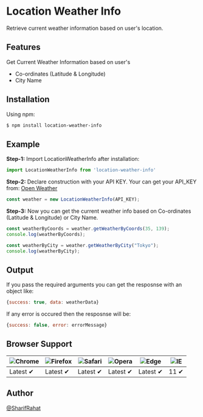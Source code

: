 
# Location Weather Info

Retrieve current weather information based on user's location.
## Features
Get Current Weather Information based on user's
- Co-ordinates (Latitude & Longitude)
- City Name
## Installation

Using npm:

```bash
$ npm install location-weather-info

```


## Example

**Step-1:** Import LocationWeatherInfo after installation:

```js
import LocationWeatherInfo from 'location-weather-info'
```

**Step-2:** Declare construction with your API KEY. Your can get your API_KEY from: [Open Weather](https://home.openweathermap.org/api_keys)

```js
const weather = new LocationWeatherInfo(API_KEY);
```

**Step-3:** Now you can get the current weather info based on Co-ordinates (Latitude & Longitude) or City Name.

```js
const weatherByCoords = weather.getWeatherByCoords(35, 139);
console.log(weatherByCoords);

const weatherByCity = weather.getWeatherByCity("Tokyo");
console.log(weatherByCity);

```
## Output
If you pass the required arguments you can get the resposnse with an object like:

```js
{success: true, data: weatherData}
```

If any error is occured then the resposnse will be:

```js
{success: false, error: errorMessage}
```
## Browser Support

![Chrome](https://raw.githubusercontent.com/alrra/browser-logos/main/src/chrome/chrome_48x48.png) | ![Firefox](https://raw.githubusercontent.com/alrra/browser-logos/main/src/firefox/firefox_48x48.png) | ![Safari](https://raw.githubusercontent.com/alrra/browser-logos/main/src/safari/safari_48x48.png) | ![Opera](https://raw.githubusercontent.com/alrra/browser-logos/main/src/opera/opera_48x48.png) | ![Edge](https://raw.githubusercontent.com/alrra/browser-logos/main/src/edge/edge_48x48.png) | ![IE](https://raw.githubusercontent.com/alrra/browser-logos/master/src/archive/internet-explorer_9-11/internet-explorer_9-11_48x48.png) |
--- | --- | --- | --- | --- | --- |
Latest ✔ | Latest ✔ | Latest ✔ | Latest ✔ | Latest ✔ | 11 ✔ |




## Author

[@SharifRahat](https://www.github.com/sharifmrahat)

